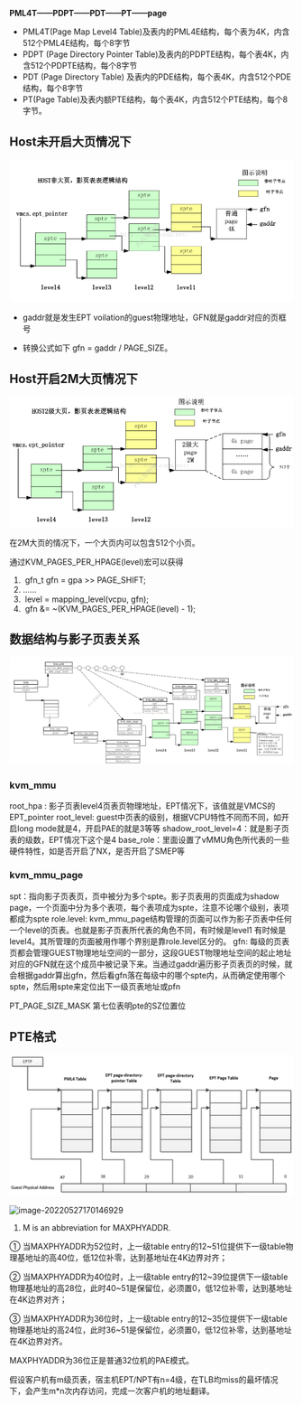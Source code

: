 



**PML4T——PDPT——PDT——PT——page**

- PML4T(Page Map Level4 Table)及表内的PML4E结构，每个表为4K，内含512个PML4E结构，每个8字节
- PDPT (Page Directory Pointer Table)及表内的PDPTE结构，每个表4K，内含512个PDPTE结构，每个8字节
- PDT (Page Directory Table) 及表内的PDE结构，每个表4K，内含512个PDE结构，每个8字节
- PT(Page Table)及表内额PTE结构，每个表4K，内含512个PTE结构，每个8字节。



## Host未开启大页情况下

![img](EPT页表.assets/Host非大页页表.png)

- gaddr就是发生EPT voilation的guest物理地址，GFN就是gaddr对应的页框号

- 转换公式如下 gfn = gaddr / PAGE_SIZE。



## Host开启2M大页情况下

![img](EPT页表.assets/Host大页页表.png)

在2M大页的情况下，一个大页内可以包含512个小页。

通过KVM_PAGES_PER_HPAGE(level)宏可以获得

1. ​	gfn_t gfn = gpa >> PAGE_SHIFT; 
2. ......
3. ​	level = mapping_level(vcpu, gfn);
4. ​	gfn &= ~(KVM_PAGES_PER_HPAGE(level) - 1);



## 数据结构与影子页表关系

![img](EPT页表.assets/数据结构与影子页表关系.png)

### kvm_mmu

root_hpa : 影子页表level4页表页物理地址，EPT情况下，该值就是VMCS的EPT_pointer
root_level: guest中页表的级别，根据VCPU特性不同而不同，如开启long mode就是4，开启PAE的就是3等等
shadow_root_level=4：就是影子页表的级数，EPT情况下这个是4
base_role：里面设置了vMMU角色所代表的一些硬件特性，如是否开启了NX，是否开启了SMEP等

### kvm_mmu_page

spt：指向影子页表页，页中被分为多个spte。影子页表用的页面成为shadow page，一个页面中分为多个表项，每个表项成为spte，注意不论哪个级别，表项都成为spte
role.level: kvm_mmu_page结构管理的页面可以作为影子页表中任何一个level的页表。也就是影子页表所代表的角色不同，有时候是level1 有时候是level4。其所管理的页面被用作哪个界别是靠role.level区分的。
gfn: 每级的页表页都会管理GUEST物理地址空间的一部分，这段GUEST物理地址空间的起止地址对应的GFN就在这个成员中被记录下来。当通过gaddr遍历影子页表页的时候，就会根据gaddr算出gfn，然后看gfn落在每级中的哪个spte内，从而确定使用哪个spte，然后用spte来定位出下一级页表地址或pfn



PT_PAGE_SIZE_MASK 第七位表明pte的SZ位置位

## PTE格式

![2020-03-17-16-14-05.png](EPT页表.assets/EPT通过地址步进页表.png)

![image-20220527170146929](E:\markdown\PTE格式.png)

1. M is an abbreviation for MAXPHYADDR.

① 当MAXPHYADDR为52位时，上一级table entry的12~51位提供下一级table物理基地址的高40位，低12位补零，达到基地址在4K边界对齐；

② 当MAXPHYADDR为40位时，上一级table entry的12~39位提供下一级table物理基地址的高28位，此时40~51是保留位，必须置0，低12位补零，达到基地址在4K边界对齐；

③ 当MAXPHYADDR为36位时，上一级table entry的12~35位提供下一级table物理基地址的高24位，此时36~51是保留位，必须置0，低12位补零，达到基地址在4K边界对齐。

MAXPHYADDR为36位正是普通32位机的PAE模式。



假设客户机有m级页表，宿主机EPT/NPT有n=4级，在TLB均miss的最坏情况下，会产生m*n次内存访问，完成一次客户机的地址翻译。

